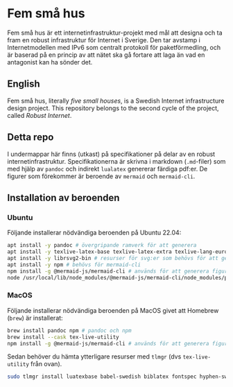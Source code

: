 # Fem små hus

Fem små hus är ett internetinfrastruktur-projekt med mål att designa och
ta fram en robust infrastruktur för Internet i Sverige. Den tar avstamp i
Internetmodellen med IPv6 som centralt protokoll för paketförmedling, och
är baserad på en princip av att nätet ska gå fortare att laga än vad en
antagonist kan ha sönder det.

## English

Fem små hus, literally *five small houses*, is a Swedish Internet
infrastructure design project. This repository belongs to the second cycle
of the project, called *Robust Internet*.

## Detta repo

I undermappar här finns (utkast) på specifikationer på delar av en robust
internetinfrastruktur. Specifikationerna är skrivna i markdown
(`.md`-filer) som med hjälp av `pandoc` och indirekt `lualatex` genererar
färdiga pdf:er. De figurer som förekommer är beroende av `mermaid` och
`mermaid-cli`.

## Installation av beroenden

### Ubuntu

Följande installerar nödvändiga beroenden på Ubuntu 22.04:

````bash
apt install -y pandoc # övergripande ramverk för att generera
apt install -y texlive-latex-base texlive-latex-extra texlive-lang-european texlive-luatex # texlive och andra beroenden
apt install -y librsvg2-bin # resurser för svg:er som behövs för att generera pdf:erna
apt install -y npm # behövs för mermaid-cli
npm install -g @mermaid-js/mermaid-cli # används för att generera figurer
node /usr/local/lib/node_modules/@mermaid-js/mermaid-cli/node_modules/puppeteer/install.js # installerar puppeteer ordentligt
````

### MacOS

Följande installerar nödvändiga beroenden på MacOS givet att Homebrew
(`brew`) är installerat:

```bash
brew install pandoc npm # pandoc och npm
brew install --cask tex-live-utility
npm install -g @mermaid-js/mermaid-cli # används för att generera figurer
```

Sedan behöver du hämta ytterligare resurser med `tlmgr` (dvs
`tex-live-utility` från ovan).

```bash
sudo tlmgr install luatexbase babel-swedish biblatex fontspec hyphen-swedish
```
